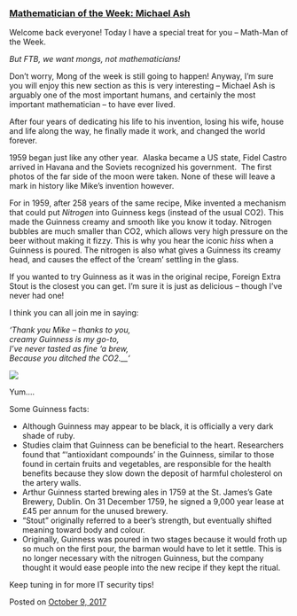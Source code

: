 
### [Mathematician of the Week: Michael Ash](https://fazthebro.com/2017/10/20/mathematician-of-the-week-michael-ash/)

Welcome back everyone! Today I have a special treat for you – Math-Man of the Week.

_But FTB, we want mongs, not mathematicians!_

Don’t worry, Mong of the week is still going to happen! Anyway, I’m sure you will enjoy this new section as this is very interesting – Michael Ash is arguably one of the most important humans, and certainly the most important mathematician – to have ever lived.

After four years of dedicating his life to his invention, losing his wife, house and life along the way, he finally made it work, and changed the world forever.

1959 began just like any other year.  Alaska became a US state, Fidel Castro arrived in Havana and the Soviets recognized his government.  The first photos of the far side of the moon were taken. None of these will leave a mark in history like Mike’s invention however.

For in 1959, after 258 years of the same recipe, Mike invented a mechanism that could put _Nitrogen_ into Guinness kegs (instead of the usual CO2). This made the Guinness creamy and smooth like you know it today. Nitrogen bubbles are much smaller than CO2, which allows very high pressure on the beer without making it fizzy. This is why you hear the iconic _hiss_ when a Guinness is poured. The nitrogen is also what gives a Guinness its creamy head, and causes the effect of the ‘cream’ settling in the glass.

If you wanted to try Guinness as it was in the original recipe, Foreign Extra Stout is the closest you can get. I’m sure it is just as delicious – though I’ve never had one!

I think you can all join me in saying:

_‘Thank you Mike – thanks to you,  
creamy Guinness is my go-to,  
I’ve never tasted as fine ‘a brew,  
Because you ditched the CO2.__‘_

![](https://www.guinness.com/media/1400/guinnesscom_plp_header_01.jpg)

Yum….

Some Guinness facts:

*   Although Guinness may appear to be black, it is officially a very dark shade of ruby.
*   Studies claim that Guinness can be beneficial to the heart. Researchers found that “‘antioxidant compounds’ in the Guinness, similar to those found in certain fruits and vegetables, are responsible for the health benefits because they slow down the deposit of harmful cholesterol on the artery walls.
*   Arthur Guinness started brewing ales in 1759 at the St. James’s Gate Brewery, Dublin. On 31 December 1759, he signed a 9,000 year lease at £45 per annum for the unused brewery.
*   “Stout” originally referred to a beer’s strength, but eventually shifted meaning toward body and colour.
*   Originally, Guinness was poured in two stages because it would froth up so much on the first pour, the barman would have to let it settle. This is no longer necessary with the nitrogen Guinness, but the company thought it would ease people into the new recipe if they kept the ritual.

Keep tuning in for more IT security tips!

Posted on [October 9, 2017](https://fazthebro.com/2017/10/09/where-to-get-e-books/)

